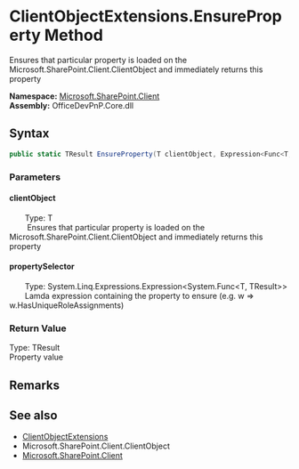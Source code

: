 # ClientObjectExtensions.EnsureProperty Method  
 Ensures that particular property is loaded on the Microsoft.SharePoint.Client.ClientObject and immediately returns this property   

**Namespace:** [Microsoft.SharePoint.Client](Microsoft.SharePoint.Client.md)  
**Assembly:** OfficeDevPnP.Core.dll  
## Syntax
```C#
public static TResult EnsureProperty(T clientObject, Expression<Func<T, TResult>> propertySelector)
```
### Parameters
#### clientObject  
&emsp;&emsp;Type: T  
&emsp;&emsp; Ensures that particular property is loaded on the Microsoft.SharePoint.Client.ClientObject and immediately returns this property   

  

#### propertySelector  
&emsp;&emsp;Type: System.Linq.Expressions.Expression&lt;System.Func&lt;T, TResult&gt;&gt;  
&emsp;&emsp;Lamda expression containing the property to ensure (e.g. w => w.HasUniqueRoleAssignments)  

  

### Return Value
Type: TResult  
Property value  


## Remarks
  
## See also
- [ClientObjectExtensions](Microsoft.SharePoint.Client.ClientObjectExtensions.md) 
- Microsoft.SharePoint.Client.ClientObject
- [Microsoft.SharePoint.Client](Microsoft.SharePoint.Client.md) 
